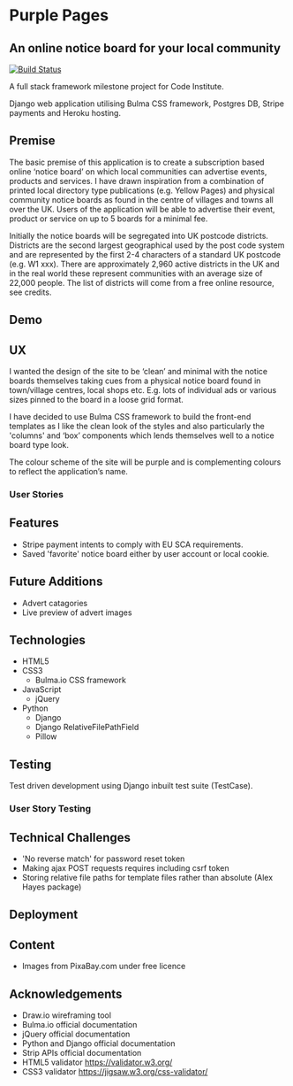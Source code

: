 # Purple Pages

## An online notice board for your local community

[![Build Status](https://travis-ci.org/davebland/purple-pages.svg?branch=master)](https://travis-ci.org/davebland/purple-pages)

A full stack framework milestone project for Code Institute.

Django web application utilising Bulma CSS framework, Postgres DB, Stripe payments and Heroku hosting.

## Premise

The basic premise of this application is to create a subscription based online ‘notice board’ on which local communities can advertise events, products and services. I have drawn inspiration from a combination of printed local directory type publications (e.g. Yellow Pages) and physical community notice boards as found in the centre of villages and towns all over the UK. Users of the application will be able to advertise their event, product or service on up to 5 boards for a minimal fee.

Initially the notice boards will be segregated into UK postcode districts. Districts are the second largest geographical used by the post code system and are represented by the first 2-4 characters of a standard UK postcode (e.g. W1 xxx). There are approximately 2,960 active districts in the UK and in the real world these represent communities with an average size of 22,000 people. The list of districts will come from a free online resource, see credits.

## Demo

## UX

I wanted the design of the site to be ‘clean’ and minimal with the notice boards themselves taking cues from a physical notice board found in town/village centres, local shops etc. E.g. lots of individual ads or various sizes pinned to the board in a loose grid format.

I have decided to use Bulma CSS framework to build the front-end templates as I like the clean look of the styles and also particularly the 'columns' and ‘box’ components which lends themselves well to a notice board type look.

The colour scheme of the site will be purple and is complementing colours to reflect the application’s name.

### User Stories

## Features

- Stripe payment intents to comply with EU SCA requirements.
- Saved 'favorite' notice board either by user account or local cookie.

## Future Additions

- Advert catagories
- Live preview of advert images

## Technologies

- HTML5
- CSS3
    - Bulma.io CSS framework
- JavaScript
    - jQuery
- Python
    - Django
    - Django RelativeFilePathField
    - Pillow

## Testing

Test driven development using Django inbuilt test suite (TestCase).

### User Story Testing

## Technical Challenges

- 'No reverse match' for password reset token
- Making ajax POST requests requires including csrf token
- Storing relative file paths for template files rather than absolute (Alex Hayes package)

## Deployment

## Content

- Images from PixaBay.com under free licence

## Acknowledgements
- Draw.io wireframing tool
- Bulma.io official documentation
- jQuery official documentation
- Python and Django official documentation
- Strip APIs official documentation
- HTML5 validator https://validator.w3.org/
- CSS3 validator https://jigsaw.w3.org/css-validator/